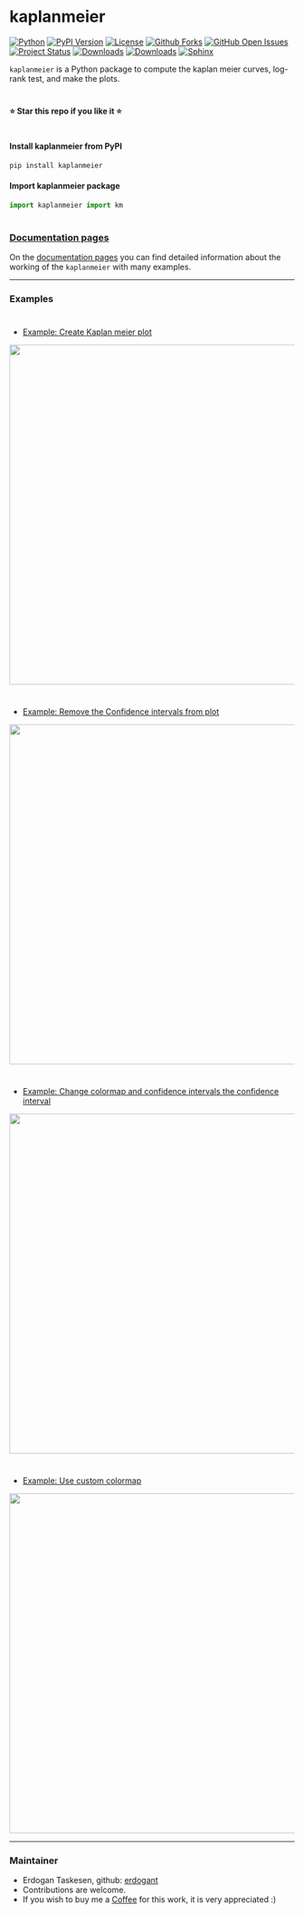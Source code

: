 # kaplanmeier

[![Python](https://img.shields.io/pypi/pyversions/kaplanmeier)](https://img.shields.io/pypi/pyversions/kaplanmeier)
[![PyPI Version](https://img.shields.io/pypi/v/kaplanmeier)](https://pypi.org/project/kaplanmeier/)
[![License](https://img.shields.io/badge/license-MIT-green.svg)](https://github.com/erdogant/kaplanmeier/blob/master/LICENSE)
[![Github Forks](https://img.shields.io/github/forks/erdogant/kaplanmeier.svg)](https://github.com/erdogant/kaplanmeier/network)
[![GitHub Open Issues](https://img.shields.io/github/issues/erdogant/kaplanmeier.svg)](https://github.com/erdogant/kaplanmeier/issues)
[![Project Status](http://www.repostatus.org/badges/latest/active.svg)](http://www.repostatus.org/#active)
[![Downloads](https://pepy.tech/badge/kaplanmeier/month)](https://pepy.tech/project/kaplanmeier/)
[![Downloads](https://pepy.tech/badge/kaplanmeier)](https://pepy.tech/project/kaplanmeier)
[![Sphinx](https://img.shields.io/badge/Sphinx-Docs-Green)](https://erdogant.github.io/kaplanmeier/)
<!---[![BuyMeCoffee](https://img.shields.io/badge/buymea-coffee-yellow.svg)](https://www.buymeacoffee.com/erdogant)-->
<!---[![Coffee](https://img.shields.io/badge/coffee-black-grey.svg)](https://erdogant.github.io/donate/?currency=USD&amount=5)-->

``kaplanmeier`` is a Python package to compute the kaplan meier curves, log-rank test, and make the plots.


# 
**⭐️ Star this repo if you like it ⭐️**
#

#### Install kaplanmeier from PyPI

```bash
pip install kaplanmeier
```

#### Import kaplanmeier package

```python
import kaplanmeier import km
```
# 


### [Documentation pages](https://erdogant.github.io/kaplanmeier/)

On the [documentation pages](https://erdogant.github.io/kaplanmeier/) you can find detailed information about the working of the ``kaplanmeier`` with many examples. 

<hr> 

### Examples

# 

* [Example: Create Kaplan meier plot](https://erdogant.github.io/kaplanmeier/pages/html/Examples.html)

<p align="left">
  <a href="https://erdogant.github.io/kaplanmeier/pages/html/Examples.html">
  <img src="https://github.com/erdogant/kaplanmeier/blob/master/docs/figs/fig2.png" width="600" />
  </a>
</p>


# 

* [Example: Remove the Confidence intervals from plot](https://erdogant.github.io/kaplanmeier/pages/html/Examples.html#custom-colormap)

<p align="left">
  <a href="https://erdogant.github.io/kaplanmeier/pages/html/Examples.html#custom-colormap">
  <img src="https://github.com/erdogant/kaplanmeier/blob/master/docs/figs/fig1.png" width="600" />
  </a>
</p>


# 

* [Example: Change colormap and confidence intervals the confidence interval](https://erdogant.github.io/kaplanmeier/pages/html/Examples.html#change-colormap-and-confidence-intervals)

<p align="left">
  <a href="https://erdogant.github.io/kaplanmeier/pages/html/Examples.html#change-colormap-and-confidence-intervals">
  <img src="https://github.com/erdogant/kaplanmeier/blob/master/docs/figs/fig3.png" width="600" />
  </a>
</p>

# 

* [Example: Use custom colormap](https://erdogant.github.io/kaplanmeier/pages/html/Examples.html#id1)

<p align="left">
  <a href="https://erdogant.github.io/kaplanmeier/pages/html/Examples.html#id1">
  <img src="https://github.com/erdogant/kaplanmeier/blob/master/docs/figs/fig4.png" width="600" />
  </a>
</p>


<hr>


### Maintainer
* Erdogan Taskesen, github: [erdogant](https://github.com/erdogant)
* Contributions are welcome.
* If you wish to buy me a <a href="https://www.buymeacoffee.com/erdogant">Coffee</a> for this work, it is very appreciated :)
